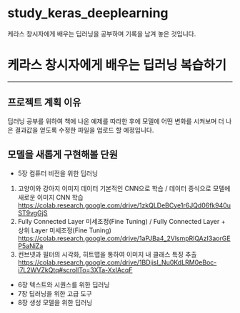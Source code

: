 # study_keras_deeplearning
케라스 창시자에게 배우는 딥러닝을 공부하며 기록을 남겨 놓은 것입니다.

# 케라스 창시자에게 배우는 딥러닝 복습하기
---------
## 프로젝트 계획 이유
딥러닝 공부를 위하여 책에 나온 예제를 따라한 후에 모델에 어떤 변화를 시켜보며 더 나은 결과값을 얻도록 수정한 파일을 업로드 할 예정입니다. 

## 모델을 새롭게 구현해볼 단원
* 5장 컴퓨터 비전을 위한 딥러닝
1. 고양이와 강아지 이미지 데이터 기본적인 CNN으로 학습 / 데이터 증식으로 모델에 새로운 이미지 CNN 학습
https://colab.research.google.com/drive/1zkQLDeBCye1r6JQd06fk940uST9vgGjS
2. Fully Connected Layer 미세조정(Fine Tuning) / Fully Connected Layer + 상위 Layer 미세조정(Fine Tuning)
https://colab.research.google.com/drive/1aPJBa4_2VlsmpRlQAzI3aorGEP5aNiZa
3. 컨브넷과 필터의 시각화, 히트맵을 통하여 이미지 내 클래스 특징 추출
https://colab.research.google.com/drive/1BDjisI_Nu0KdLRM0eBoc-i7L2WVZkQtq#scrollTo=3XTa-XxIAcqF
* 6장 텍스트와 시퀀스를 위한 딥러닝
* 7장 딥러닝을 위한 고급 도구
* 8장 생성 모델을 위한 딥러닝
